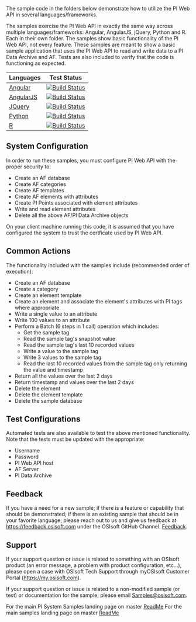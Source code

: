 The sample code in the folders below demonstrate how to utilize the PI Web API in several languages/frameworks.

The samples exercise the PI Web API in exactly the same way across multiple languages/frameworks: Angular, AngularJS, jQuery, Python and R. Each in their own folder. The samples show basic functionality of the PI Web API, not every feature. These samples are meant to show a basic sample application that uses the PI Web API to read and write data to a PI Data Archive and AF. Tests are also included to verify that the code is functioning as expected.

| Languages                                | Test Status                                                                                                                                                                                                                                                       |
| ---------------------------------------- | ----------------------------------------------------------------------------------------------------------------------------------------------------------------------------------------------------------------------------------------------------------------- |
| [Angular](Angular/AngularPIWebAPISample) | [![Build Status](https://osisoft.visualstudio.com/Engineering%20Incubation/_apis/build/status/PI_System/AngularJS_PIWebAPISample?branchName=master)](https://osisoft.visualstudio.com/Engineering%20Incubation/_build/latest?definitionId=5281&branchName=master) |
| [AngularJS](AngularJS/)                  | [![Build Status](https://osisoft.visualstudio.com/Engineering%20Incubation/_apis/build/status/PI_System/AngularPIWebAPISample?branchName=master)](https://osisoft.visualstudio.com/Engineering%20Incubation/_build/latest?definitionId=5236&branchName=master)    |
| [JQuery](JQuery/)                        | [![Build Status](https://osisoft.visualstudio.com/Engineering%20Incubation/_apis/build/status/PI_System/jQuery_PIWebAPISample?branchName=master)](https://osisoft.visualstudio.com/Engineering%20Incubation/_build/latest?definitionId=5283&branchName=master)    |
| [Python](Python/)                        | [![Build Status](https://osisoft.visualstudio.com/Engineering%20Incubation/_apis/build/status/PI_System/PythonPIWebAPISample?branchName=master)](https://osisoft.visualstudio.com/Engineering%20Incubation/_build/latest?definitionId=5289&branchName=master)     |
| [R](R/)                                  | [![Build Status](https://osisoft.visualstudio.com/Engineering%20Incubation/_apis/build/status/PI_System/RPIWebAPISample?branchName=master)](https://osisoft.visualstudio.com/Engineering%20Incubation/_build/latest?definitionId=5290&branchName=master)          |

## System Configuration

In order to run these samples, you must configure PI Web API with the proper security to:

- Create an AF database
- Create AF categories
- Create AF templates
- Create AF elements with attributes
- Create PI Points associated with element attributes
- Write and read element attributes
- Delete all the above AF/PI Data Archive objects

On your client machine running this code, it is assumed that you have configured the system to trust the certficate used by PI Web API.

## Common Actions

The functionality included with the samples include (recommended order of execution):

- Create an AF database
- Create a category
- Create an element template
- Create an element and associate the element's attributes with PI tags where appropriate
- Write a single value to an attribute
- Write 100 values to an attribute
- Perform a Batch (6 steps in 1 call) operation which includes:
  - Get the sample tag
  - Read the sample tag's snapshot value
  - Read the sample tag's last 10 recorded values
  - Write a value to the sample tag
  - Write 3 values to the sample tag
  - Read the last 10 recorded values from the sample tag only returning the value and timestamp
- Return all the values over the last 2 days
- Return timestamp and values over the last 2 days
- Delete the element
- Delete the element template
- Delete the sample database

## Test Configurations

Automated tests are also available to test the above mentioned functionality. Note that the tests must be updated with the appropriate:

- Username
- Password
- PI Web API host
- AF Server
- PI Data Archive

## Feedback

If you have a need for a new sample; if there is a feature or capability that should be demonstrated; if there is an existing sample that should be in your favorite language; please reach out to us and give us feedback at https://feedback.osisoft.com under the OSIsoft GitHub Channel. [Feedback](https://feedback.osisoft.com/forums/922279-osisoft-github).

## Support

If your support question or issue is related to something with an OSIsoft product (an error message, a problem with product configuration, etc...), please open a case with OSIsoft Tech Support through myOSIsoft Customer Portal (https://my.osisoft.com).

If your support question or issue is related to a non-modified sample (or test) or documentation for the sample; please email Samples@osisoft.com.

For the main PI System Samples landing page on master [ReadMe](https://github.com/osisoft/OSI-Samples-PI-System)
For the main samples landing page on master [ReadMe](https://github.com/osisoft/OSI-Samples)

